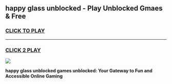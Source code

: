 
## happy glass unblocked - Play Unblocked Gmaes & Free
<h3>
<a href="https://news.freeplayer.one?title=happy_glass_unblocked&ref=23F">CLICK TO PLAY</a></h3>
<hr>

<h3>
<a href="https://news.freeplayer.one?title=happy_glass_unblocked&ref=23F">CLICK 2 PLAY</a>
  
</h3>

<a href="https://news.freeplayer.one?title=happy_glass_unblocked&ref=23F/"><img src="https://clearcache.store/games.png"></a>


**happy glass unblocked games unblocked: Your Gateway to Fun and Accessible Online Gaming**
